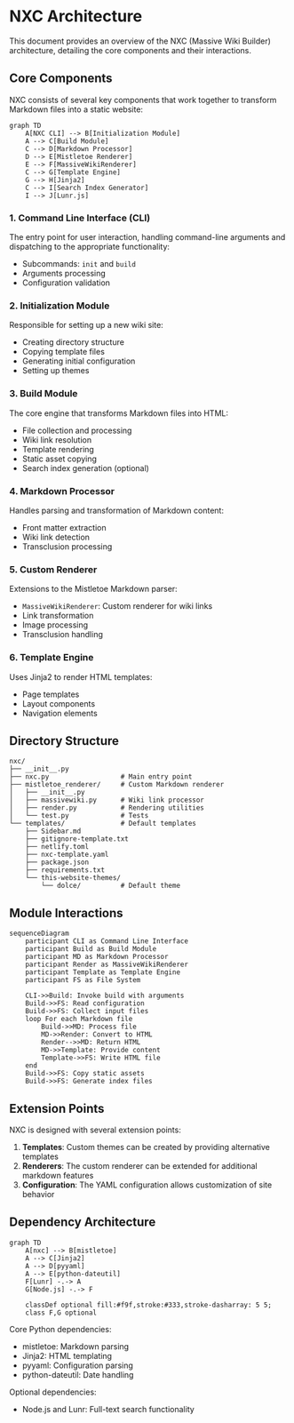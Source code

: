 # NXC Architecture

This document provides an overview of the NXC (Massive Wiki Builder) architecture, detailing the core components and their interactions.

## Core Components

NXC consists of several key components that work together to transform Markdown files into a static website:

```mermaid
graph TD
    A[NXC CLI] --> B[Initialization Module]
    A --> C[Build Module]
    C --> D[Markdown Processor]
    D --> E[Mistletoe Renderer]
    E --> F[MassiveWikiRenderer]
    C --> G[Template Engine]
    G --> H[Jinja2]
    C --> I[Search Index Generator]
    I --> J[Lunr.js]
```

### 1. Command Line Interface (CLI)

The entry point for user interaction, handling command-line arguments and dispatching to the appropriate functionality:

- Subcommands: `init` and `build`
- Arguments processing
- Configuration validation

### 2. Initialization Module

Responsible for setting up a new wiki site:

- Creating directory structure
- Copying template files
- Generating initial configuration
- Setting up themes

### 3. Build Module

The core engine that transforms Markdown files into HTML:

- File collection and processing
- Wiki link resolution
- Template rendering
- Static asset copying
- Search index generation (optional)

### 4. Markdown Processor

Handles parsing and transformation of Markdown content:

- Front matter extraction
- Wiki link detection
- Transclusion processing

### 5. Custom Renderer

Extensions to the Mistletoe Markdown parser:

- `MassiveWikiRenderer`: Custom renderer for wiki links
- Link transformation
- Image processing
- Transclusion handling

### 6. Template Engine

Uses Jinja2 to render HTML templates:

- Page templates
- Layout components
- Navigation elements

## Directory Structure

```
nxc/
├── __init__.py
├── nxc.py                  # Main entry point
├── mistletoe_renderer/     # Custom Markdown renderer
│   ├── __init__.py
│   ├── massivewiki.py      # Wiki link processor
│   ├── render.py           # Rendering utilities
│   └── test.py             # Tests
└── templates/              # Default templates
    ├── Sidebar.md
    ├── gitignore-template.txt
    ├── netlify.toml
    ├── nxc-template.yaml
    ├── package.json
    ├── requirements.txt
    └── this-website-themes/
        └── dolce/          # Default theme
```

## Module Interactions

```mermaid
sequenceDiagram
    participant CLI as Command Line Interface
    participant Build as Build Module
    participant MD as Markdown Processor
    participant Render as MassiveWikiRenderer
    participant Template as Template Engine
    participant FS as File System

    CLI->>Build: Invoke build with arguments
    Build->>FS: Read configuration
    Build->>FS: Collect input files
    loop For each Markdown file
        Build->>MD: Process file
        MD->>Render: Convert to HTML
        Render-->>MD: Return HTML
        MD->>Template: Provide content
        Template->>FS: Write HTML file
    end
    Build->>FS: Copy static assets
    Build->>FS: Generate index files
```

## Extension Points

NXC is designed with several extension points:

1. **Templates**: Custom themes can be created by providing alternative templates
2. **Renderers**: The custom renderer can be extended for additional markdown features
3. **Configuration**: The YAML configuration allows customization of site behavior

## Dependency Architecture

```mermaid
graph TD
    A[nxc] --> B[mistletoe]
    A --> C[Jinja2]
    A --> D[pyyaml]
    A --> E[python-dateutil]
    F[Lunr] -.-> A
    G[Node.js] -.-> F
    
    classDef optional fill:#f9f,stroke:#333,stroke-dasharray: 5 5;
    class F,G optional
```

Core Python dependencies:
- mistletoe: Markdown parsing
- Jinja2: HTML templating
- pyyaml: Configuration parsing
- python-dateutil: Date handling

Optional dependencies:
- Node.js and Lunr: Full-text search functionality